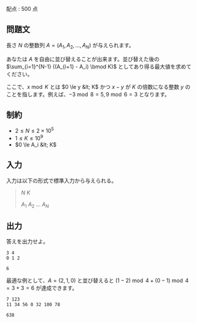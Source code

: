 配点 : $500$ 点

## 問題文

長さ $N$ の整数列 $A=(A_1,A_2,\dots,A_N)$ が与えられます。

あなたは $A$ を自由に並び替えることが出来ます。並び替えた後の $\sum_{i=1}^{N-1} ((A_{i+1} - A_i) \bmod K)$ としてあり得る最大値を求めてください。

ここで、$x \bmod K$ とは $0 \le y &lt; K$ かつ $x - y$ が $K$ の倍数になる整数 $y$ のことを指します。例えば、$-3 \bmod 8 = 5,9 \bmod 6 = 3$ となります。

## 制約

- $2 \le N \le 2 \times 10^5$
- $1 \le K \le 10^9$
- $0 \le A_i &lt; K$

## 入力

入力は以下の形式で標準入力から与えられる。

> $N$ $K$
> 
> $A_1$ $A_2$ $\dots$ $A_N$

## 出力

答えを出力せよ。

```input1
3 4
0 1 2
```

```output1
6
```

最適な例として、$A = (2,1,0)$ と並び替えると $(1 - 2) \bmod 4 + (0 - 1) \bmod 4 = 3 + 3 = 6$ が達成できます。

```input2
7 123
11 34 56 0 32 100 78
```

```output2
638
```